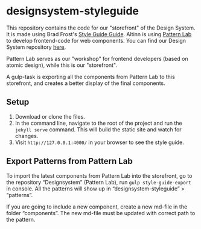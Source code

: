 # designsystem-styleguide

This repository contains the code for our "storefront" of the Design System. It is made  using Brad Frost's [Style Guide Guide](https://github.com/bradfrost/style-guide-guide). Altinn is using [Pattern Lab](https://github.com/pattern-lab/patternlab-node) to develop frontend-code for web components. You can find our Design System repository [here](https://github.com/Altinn/DesignSystem).

Pattern Lab serves as our "workshop" for frontend developers (based on atomic design), while this is our "storefront".

A gulp-task is exporting all the components from Pattern Lab to this storefront, and creates a better display of the final components.

## Setup
1. Download or clone the files.
2. In the command line, navigate to the root of the project and run the `jekyll serve` command. This will build the static site and watch for changes.
3. Visit `http://127.0.0.1:4000/` in your browser to see the style guide.

## Export Patterns from Pattern Lab
To import the latest components from Pattern Lab into the storefront, go to the repository “Designsystem” (Pattern Lab), run `gulp style-guide-export` in console. All the patterns will show up in “designsystem-styleguide” > “patterns”.

If you are going to include a new component, create a new md-file in the folder “components”. The new md-file must be updated with correct path to the pattern.
